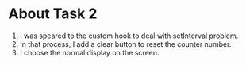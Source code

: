 # About Task 2
1. I was speared to the custom hook to deal with setInterval problem. 
2. In that process, I add a clear button to reset the counter number.
3. I choose the normal display on the screen.
